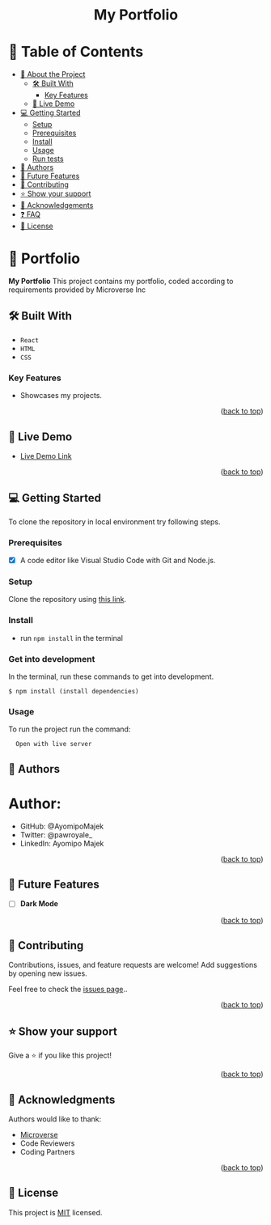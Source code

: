 <a name="readme-top"></a>

<div align="center">

  <h1><b>My Portfolio</b></h1>

</div>


<!-- TABLE OF CONTENTS -->

# 📗 Table of Contents

- [📖 About the Project](#about-project)
  - [🛠 Built With](#built-with)
    - [Key Features](#key-features)
  - [🚀 Live Demo](#live-demo)
- [💻 Getting Started](#getting-started)
  - [Setup](#setup)
  - [Prerequisites](#prerequisites)
  - [Install](#install)
  - [Usage](#usage)
  - [Run tests](#run-tests)
  <!-- - [Deployment](#triangular_flag_on_post-deployment) -->
- [👥 Authors](#author)
- [🔭 Future Features](#future-features)
- [🤝 Contributing](#contributing)
- [⭐️ Show your support](#support)
- [🙏 Acknowledgements](#acknowledgements)
- [❓ FAQ](#faq)
- [📝 License](#license)

<!-- PROJECT DESCRIPTION -->

# 📖 Portfolio <a name="about-project"></a>

**My Portfolio** This project contains my portfolio, coded according to requirements provided by Microverse Inc

## 🛠 Built With <a name="built-with"></a>

- `React`
- `HTML`
- `CSS`

<!-- Features -->

### Key Features <a name="key-features"></a>

- Showcases my projects.

<p align="right">(<a href="#readme-top">back to top</a>)</p>

## 🚀 Live Demo <a name="live-demo"></a>

- [Live Demo Link](https://majek.vercel.app/)

<p align="right">(<a href="#readme-top">back to top</a>)</p>

## 💻 Getting Started
To clone the repository in local environment try following steps.

### Prerequisites

- [x] A code editor like Visual Studio Code with Git and Node.js.


### Setup

Clone the repository using [this link](https://github.com/AyomipoMajek/new-portfolio.git).

### Install

- run `npm install` in the terminal

### Get into development

In the terminal, run these commands to get into development.
```
$ npm install (install dependencies)
```
### Usage

To run the project run the command:
```
  Open with live server
```

## 👥 Authors <a name="author"></a>

# Author:
* GitHub: @AyomipoMajek
* Twitter: @pawroyale_
* LinkedIn: Ayomipo Majek

<p align="right">(<a href="#readme-top">back to top</a>)</p>

## 🔭 Future Features <a name="future-features"></a>

- [ ] **Dark Mode**

<p align="right">(<a href="#readme-top">back to top</a>)</p>

<!-- CONTRIBUTING -->

## 🤝 Contributing <a name="contributing"></a>

Contributions, issues, and feature requests are welcome! Add suggestions by opening new issues.

Feel free to check the [issues page](../../issues/)..

<p align="right">(<a href="#readme-top">back to top</a>)</p>

<!-- SUPPORT -->

## ⭐️ Show your support <a name="support"></a>

Give a ⭐️ if you like this project!

<p align="right">(<a href="#readme-top">back to top</a>)</p>

<!-- ACKNOWLEDGEMENTS -->

## 🙏 Acknowledgments <a name="acknowledgements"></a>

Authors would like to thank:
- [Microverse](https://www.microverse.org/)
- Code Reviewers
- Coding Partners

<p align="right">(<a href="#readme-top">back to top</a>)</p>

<!-- LICENSE -->

## 📝 License <a name="license"></a>

This project is [MIT](./LICENSE) licensed.
